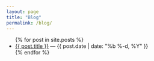 ```yaml
---
layout: page
title: "Blog"
permalink: /blog/
---
```

<ul>
  {% for post in site.posts %}
    <li>
      <a href="{{ post.url }}">{{ post.title }}</a>
      <span>— {{ post.date | date: "%b %-d, %Y" }}</span>
    </li>
  {% endfor %}
</ul>
